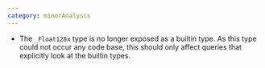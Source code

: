 ```yaml
---
category: minorAnalysis
---
```

* The `_Float128x` type is no longer exposed as a builtin type. As this type could not occur any code base, this should only affect queries that explicitly look at the builtin types.
